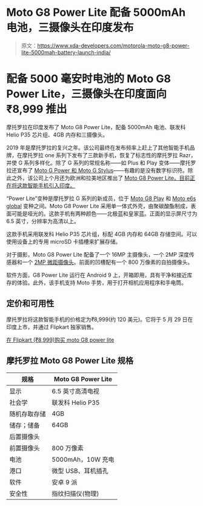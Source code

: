 # Moto G8 Power Lite 配备 5000mAh 电池，三摄像头在印度发布

> 原文：<https://www.xda-developers.com/motorola-moto-g8-power-lite-5000mah-battery-launch-india/>

# 配备 5000 毫安时电池的 Moto G8 Power Lite，三摄像头在印度面向₹8,999 推出

摩托罗拉在印度发布了 Moto G8 Power Lite，配备 5000mAh 电池、联发科 Helio P35 芯片组、4GB 内存和三摄像头。

2019 年是摩托罗拉的复兴之年。该公司最终在发布频率上赶上了其他智能手机品牌，在摩托罗拉 one 系列下发布了三款新手机，恢复了标志性的摩托罗拉 Razr，并使 G 系列多样化。除了 G 系列的常规名称——如 Plus 和 Play 变体——摩托罗拉还宣布了 [Moto G Power 和 Moto G Stylus](https://www.xda-developers.com/moto-g-stylus-moto-g-power-officially-announced/)——有趣的是没有数字标识符。除此之外，该公司上个月还为欧洲和拉美地区推出了 [Moto G8 Power Lite，目前正在将这款智能手机引入印度。](https://www.xda-developers.com/moto-g8-power-lite-5000mah-battery-triple-cameras/)

“Power Lite”变种是摩托罗拉 G 系列的新成员，位于 [Moto G8 Play](https://www.xda-developers.com/motorola-moto-g8-plus-g8-play-e6-play/) 和 [Moto e6s global](https://www.xda-developers.com/motorola-moto-e6s-2020-budget-smartphone/) 变种之间。Moto G8 Power Lite 采用单一体式外壳，由聚碳酸酯制成，表面可能是哑光的。这款手机有两种颜色——北极蓝和皇家蓝。正面的显示屏尺寸为 6.5 英寸，分辨率为高清以上。

这款手机采用联发科 Helio P35 芯片组，标配 4GB 内存和 64GB 存储空间。可以使用设备上的专用 microSD 卡插槽来扩展存储。

对于摄影，Moto G8 Power Lite 配备了一个 16MP 主摄像头，一个 2MP 深度传感器和一个 [2MP 微距摄像头](https://www.xda-developers.com/motorola-one-macro-camera-review/)。前面的凹槽配有一个 800 万像素的自拍摄像头。

软件方面，G8 Power Lite 运行在 Android 9 上，开箱即用，具有干净和接近库存的体验。此外，该手机支持 Moto 手势，用于打开相机应用程序和手电筒。

## 定价和可用性

摩托罗拉将这款智能手机的价格定为₹8,999(约 120 美元)。它将于 5 月 29 日在印度上市，并通过 Flipkart 独家销售。

[在 Flipkart (₹8,999)购买 moto G8 power lite](https://www.flipkart.com/pajc0008in-g8-power-lite-royal-blue-64-gb/p/itm8a408329ff3d2)

## 摩托罗拉 Moto G8 Power Lite 规格

| 规格 | Moto G8 Power Lite |
| --- | --- |
| 显示 | 6.5 英寸高清电视 |
| 社会学 | 联发科 Helio P35 |
| 随机存取存储 | 4GB |
| 储存；储备 | 64GB |
| 后置摄像头 |  |
| 前置摄像头 | 800 万像素 |
| 电池 | 5000mAh，10W 充电 |
| 港口 | 微型 USB、耳机插孔 |
| 软件 | 安卓 9 派 |
| 安全性 | 指纹扫描仪(物理) |